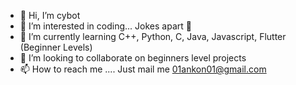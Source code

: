- 👋 Hi, I’m cybot
- 👀 I’m interested in coding... Jokes apart 🤪
- 🌱 I’m currently learning C++, Python, C, Java, Javascript, Flutter (Beginner Levels)
- 💞️ I’m looking to collaborate on beginners level projects
- 📫 How to reach me .... Just mail me 01ankon01@gmail.com

<!---
01ankon01/01ankon01 is a ✨ special ✨ repository because its `README.md` (this file) appears on your GitHub profile.
You can click the Preview link to take a look at your changes.
--->

